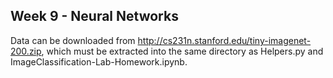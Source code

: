 ## Week 9 - Neural Networks

Data can be downloaded from http://cs231n.stanford.edu/tiny-imagenet-200.zip, which must be extracted into the same directory as Helpers.py and ImageClassification-Lab-Homework.ipynb.
